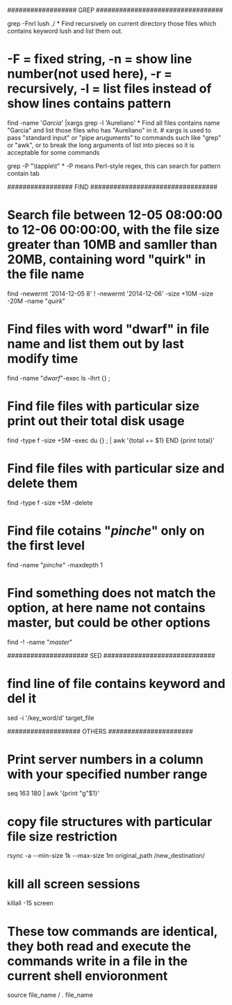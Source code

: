##################          GREP            #################################



grep -Fnrl lush ./      * Find recursively on current directory those files which contains keyword lush and list them out.
# -F = fixed string, -n = show line number(not used here), -r = recursively, -l = list files instead of show lines contains pattern

find  -name '*Garcia*' |xargs  grep -l 'Aureliano'          * Find all files contains name "Garcia" and list those files who has "Aureliano" in it.  # xargs is used to pass "standard input" or "pipe aruguments" to commands such like "grep" or "awk", or to break the long arguments of list into pieces so it is acceptable for some commands

grep -P "\tapple\t"         * -P means Perl-style regex, this can search for pattern contain tab





#################          FIND             #################################




# Search file between 12-05 08:00:00 to 12-06 00:00:00, with the file size greater than 10MB and samller than 20MB, containing word "quirk" in the file name
find -newermt '2014-12-05 8' ! -newermt '2014-12-06' -size +10M -size -20M -name "*quirk*"


# Find files with word "dwarf" in file name and list them out by last modify time
find -name "*dwarf*"-exec ls -lhrt {} \;


# Find file files with particular size print out their total disk usage
find -type f -size +5M -exec du {} \; | awk '{total += $1} END {print total}'


# Find file files with particular size and delete them
find -type f -size +5M -delete


# Find file cotains "*pinche*" only on the first level
find -name "*pinche*" -maxdepth 1

# Find something does not match the option, at here name not contains master, but could be other options
find -! -name "*master*"




#####################           SED         #############################



# find line of file contains keyword and del it
sed -i '/key_word/d' target_file




###################             OTHERS              ######################



# Print server numbers in a column with your specified number range
seq 163 180 | awk '{print "g"$1}'


# copy file structures with particular file size restriction
rsync -a --min-size 1k --max-size 1m original_path /new_destination/


# kill all screen sessions
killall -15 screen

# These tow commands are identical, they both read and execute the commands write in a file in the current shell envioronment
source file_name / . file_name

